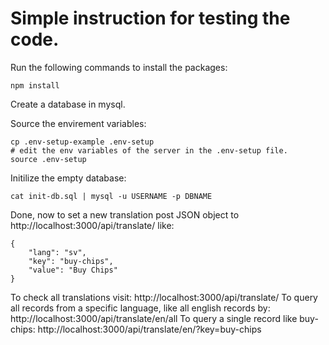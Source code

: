# Simple instruction for testing the code.

Run the following commands to install the packages:

```
npm install
```

Create a database in mysql.

Source the envirement variables:

```
cp .env-setup-example .env-setup
# edit the env variables of the server in the .env-setup file.
source .env-setup
```

Initilize the empty database:

```
cat init-db.sql | mysql -u USERNAME -p DBNAME
```

Done, now to set a new translation post JSON object to http://localhost:3000/api/translate/ like:

```
{
	"lang": "sv",
	"key": "buy-chips",
	"value": "Buy Chips"
}
```

To check all translations visit: http://localhost:3000/api/translate/
To query all records from a specific language, like all english records by: http://localhost:3000/api/translate/en/all
To query a single record like buy-chips: http://localhost:3000/api/translate/en/?key=buy-chips
